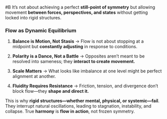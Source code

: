  #B It’s not about achieving a perfect **still-point of symmetry** but allowing movement **between forces, perspectives, and states** without getting locked into rigid structures.

### **Flow as Dynamic Equilibrium**

1. **Balance is Motion, Not Stasis** → Flow is not about stopping at a midpoint but **constantly adjusting** in response to conditions.
    
2. **Polarity is a Dance, Not a Battle** → Opposites aren’t meant to be resolved into sameness; they **interact to create movement.**
    
3. **Scale Matters** → What looks like imbalance at one level might be perfect alignment at another.
    
4. **Fluidity Requires Resistance** → Friction, tension, and divergence don’t block flow—they **shape and direct it.**
    

This is why **rigid structures—whether mental, physical, or systemic—fail**. They interrupt natural oscillations, leading to stagnation, instability, and collapse. True **harmony** is **flow in action**, not frozen symmetry.